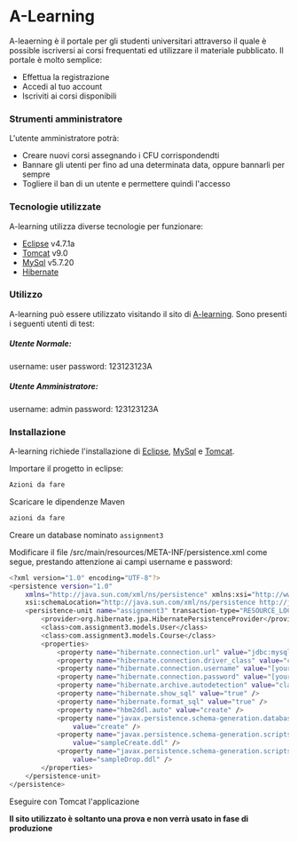 # A-Learning

A-leaerning è il portale per gli studenti universitari attraverso il quale è possible iscriversi ai corsi frequentati ed utilizzare il materiale pubblicato. 
Il portale è molto semplice:
  - Effettua la registrazione
  - Accedi al tuo account
  - Iscriviti ai corsi disponibili

### Strumenti amministratore

L'utente amministratore potrà:
  - Creare nuovi corsi assegnando i CFU corrispondendti
  - Bannare gli utenti per fino ad una determinata data, oppure bannarli per sempre
  - Togliere il ban di un utente e permettere quindi l'accesso

### Tecnologie utilizzate

A-learning utilizza diverse tecnologie per funzionare:
* [Eclipse](http://www.eclipse.org) v4.7.1a
* [Tomcat](https://tomcat.apache.org/download-90.cgi) v9.0
* [MySql](https://www.mysql.com/it/) v5.7.20
* [Hibernate](http://hibernate.org)

### Utilizzo
A-learning può essere utilizzato visitando il sito di [A-learning](http://a-learning-a-learning.1d35.starter-us-east-1.openshiftapps.com/Assignment3).
Sono presenti i seguenti utenti di test:

##### Utente Normale:
username: user
password: 123123123A

##### Utente Amministratore:
username: admin
password: 123123123A


### Installazione

A-learning richiede l'installazione di [Eclipse](http://www.eclipse.org/downloads/eclipse-packages), [MySql](https://www.mysql.com/it/) e [Tomcat](https://tomcat.apache.org/download-90.cgi).

Importare il progetto in eclipse:

```sh
Azioni da fare
```

Scaricare le dipendenze Maven

```sh
azioni da fare
```

Creare un database nominato `assignment3`

Modificare il file /src/main/resources/META-INF/persistence.xml come segue, prestando attenzione ai campi username e password:
```sh
<?xml version="1.0" encoding="UTF-8"?>
<persistence version="1.0"
	xmlns="http://java.sun.com/xml/ns/persistence" xmlns:xsi="http://www.w3.org/2001/XMLSchema-instance"
	xsi:schemaLocation="http://java.sun.com/xml/ns/persistence http://java.sun.com/xml/ns/persistence/persistence_1_0.xsd">
	<persistence-unit name="assignment3" transaction-type="RESOURCE_LOCAL">
		<provider>org.hibernate.jpa.HibernatePersistenceProvider</provider>
		<class>com.assignment3.models.User</class>
		<class>com.assignment3.models.Course</class>
		<properties>
			<property name="hibernate.connection.url" value="jdbc:mysql://127.0.0.1/assignment3" />
			<property name="hibernate.connection.driver_class" value="com.mysql.cj.jdbc.Driver" />
			<property name="hibernate.connection.username" value="[your-username]" />
			<property name="hibernate.connection.password" value="[your-password]" />
			<property name="hibernate.archive.autodetection" value="class" />
			<property name="hibernate.show_sql" value="true" />
			<property name="hibernate.format_sql" value="true" />
			<property name="hbm2ddl.auto" value="create" />
			<property name="javax.persistence.schema-generation.database.action"
				value="create" />
			<property name="javax.persistence.schema-generation.scripts.create-target"
				value="sampleCreate.ddl" />
			<property name="javax.persistence.schema-generation.scripts.drop-target"
				value="sampleDrop.ddl" />
		</properties>
	</persistence-unit>
</persistence>
```

Eseguire con Tomcat l'applicazione

**Il sito utilizzato è soltanto una prova e non verrà usato in fase di produzione**